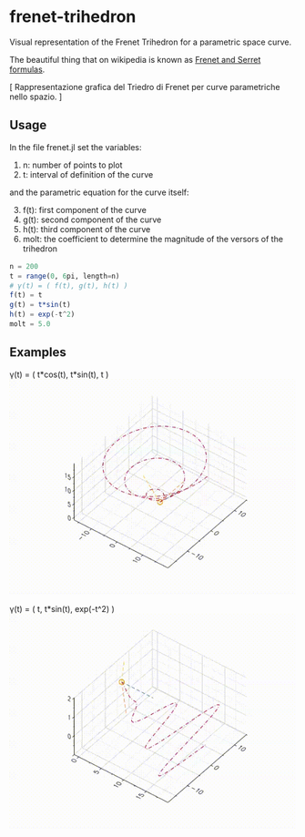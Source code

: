 # frenet-trihedron
Visual representation of the Frenet Trihedron for a parametric space curve.

The beautiful thing that on wikipedia is known as [Frenet and Serret formulas](https://en.wikipedia.org/wiki/Frenet%E2%80%93Serret_formulas).

[ Rappresentazione grafica del Triedro di Frenet per curve parametriche nello spazio. ]

## Usage
In the file frenet.jl set the variables:
1. n: number of points to plot
2. t: interval of definition of the curve

and the parametric equation for the curve itself:

3. f(t): first component of the curve
4. g(t): second component of the curve
5. h(t): third component of the curve
6. molt: the coefficient to determine the magnitude of the versors of the trihedron

```julia
n = 200
t = range(0, 6pi, length=n)
# γ(t) = ( f(t), g(t), h(t) )
f(t) = t
g(t) = t*sin(t)
h(t) = exp(-t^2)
molt = 5.0
```

## Examples
γ(t) = ( t\*cos(t), t\*sin(t), t )
![Alt Text](examples/tcost_tsint_t.gif)

γ(t) = ( t, t\*sin(t), exp(-t^2) )
![Alt Text](examples/t_tsint_exp(-t^2).gif)
